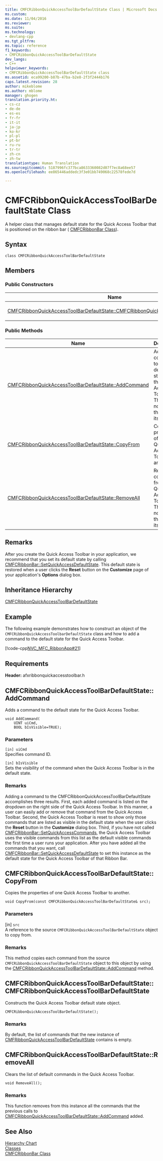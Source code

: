 ```yaml
---
title: CMFCRibbonQuickAccessToolBarDefaultState Class | Microsoft Docs
ms.custom: 
ms.date: 11/04/2016
ms.reviewer: 
ms.suite: 
ms.technology:
- devlang-cpp
ms.tgt_pltfrm: 
ms.topic: reference
f1_keywords:
- CMFCRibbonQuickAccessToolBarDefaultState
dev_langs:
- C++
helpviewer_keywords:
- CMFCRibbonQuickAccessToolBarDefaultState class
ms.assetid: eca99200-b87b-47ba-b2e8-2f3f2444b176
caps.latest.revision: 28
author: mikeblome
ms.author: mblome
manager: ghogen
translation.priority.ht:
- cs-cz
- de-de
- es-es
- fr-fr
- it-it
- ja-jp
- ko-kr
- pl-pl
- pt-br
- ru-ru
- tr-tr
- zh-cn
- zh-tw
translationtype: Human Translation
ms.sourcegitcommit: 5187996fc377bca8633360082d07f7ec8a68ee57
ms.openlocfilehash: ee865446addedc3f3e01bb749068c22578fede7d

---
```

# CMFCRibbonQuickAccessToolBarDefaultState Class
A helper class that manages default state for the Quick Access Toolbar that is positioned on the ribbon bar ( [CMFCRibbonBar Class](../../mfc/reference/cmfcribbonbar-class.md)).  
  
## Syntax  
  
```  
class CMFCRibbonQuickAccessToolBarDefaultState  
```  
  
## Members  
  
### Public Constructors  
  
|Name|Description|  
|----------|-----------------|  
|[CMFCRibbonQuickAccessToolBarDefaultState::CMFCRibbonQuickAccessToolBarDefaultState](#cmfcribbonquickaccesstoolbardefaultstate__cmfcribbonquickaccesstoolbardefaultstate)|Constructs a `CMFCRibbonQuickAccessToolbarDefaultState` object.|  
  
### Public Methods  
  
|Name|Description|  
|----------|-----------------|  
|[CMFCRibbonQuickAccessToolBarDefaultState::AddCommand](#cmfcribbonquickaccesstoolbardefaultstate__addcommand)|Adds a command to the default state for the Quick Access Toolbar. This does not change the toolbar itself.|  
|[CMFCRibbonQuickAccessToolBarDefaultState::CopyFrom](#cmfcribbonquickaccesstoolbardefaultstate__copyfrom)|Copies the properties of one Quick Access Toolbar to another.|  
|[CMFCRibbonQuickAccessToolBarDefaultState::RemoveAll](#cmfcribbonquickaccesstoolbardefaultstate__removeall)|Removes all commands from the Quick Access Toolbar. This does not change the toolbar itself.|  
  
## Remarks  
 After you create the Quick Access Toolbar in your application, we recommend that you set its default state by calling [CMFCRibbonBar::SetQuickAccessDefaultState](../../mfc/reference/cmfcribbonbar-class.md#cmfcribbonbar__setquickaccessdefaultstate). This default state is restored when a user clicks the **Reset** button on the **Customize** page of your application's **Options** dialog box.  
  
## Inheritance Hierarchy  
 [CMFCRibbonQuickAccessToolBarDefaultState](../../mfc/reference/cmfcribbonquickaccesstoolbardefaultstate-class.md)  
  
## Example  
 The following example demonstrates how to construct an object of the `CMFCRibbonQuickAccessToolbarDefaultState` class and how to add a command to the default state for the Quick Access Toolbar.  
  
 [!code-cpp[NVC_MFC_RibbonApp#21](../../mfc/reference/codesnippet/cpp/cmfcribbonquickaccesstoolbardefaultstate-class_1.cpp)]  
  
## Requirements  
 **Header:** afxribbonquickaccesstoolbar.h  
  
##  <a name="cmfcribbonquickaccesstoolbardefaultstate__addcommand"></a>  CMFCRibbonQuickAccessToolBarDefaultState::AddCommand  
 Adds a command to the default state for the Quick Access Toolbar.  
  
```  
void AddCommand(
    UINT uiCmd,  
    BOOL bIsVisible=TRUE);
```  
  
### Parameters  
 `[in] uiCmd`  
 Specifies command ID.  
  
 `[in] bIsVisible`  
 Sets the visibility of the command when the Quick Access Toolbar is in the default state.  
  
### Remarks  
 Adding a command to the CMFCRibbonQuickAccessToolBarDefaultState accomplishes three results. First, each added command is listed on the dropdown on the right side of the Quick Access Toolbar. In this manner, a user can easily add or remove that command from the Quick Access Toolbar. Second, the Quick Access Toolbar is reset to show only those commands that are listed as visible in the default state when the user clicks the **Reset** button in the **Customize** dialog box. Third, if you have not called [CMFCRibbonBar::SetQuickAccessCommands](../../mfc/reference/cmfcribbonbar-class.md#cmfcribbonbar__setquickaccesscommands), the Quick Access Toolbar uses the visible commands from this list as the default visible commands the first time a user runs your application. After you have added all the commands that you want, call [CMFCRibbonBar::SetQuickAccessDefaultState](../../mfc/reference/cmfcribbonbar-class.md#cmfcribbonbar__setquickaccessdefaultstate) to set this instance as the default state for the Quick Access Toolbar of that Ribbon Bar.  
  
##  <a name="cmfcribbonquickaccesstoolbardefaultstate__copyfrom"></a>  CMFCRibbonQuickAccessToolBarDefaultState::CopyFrom  
 Copies the properties of one Quick Access Toolbar to another.  
  
```  
void CopyFrom(const CMFCRibbonQuickAccessToolBarDefaultState& src);
```  
  
### Parameters  
 [in] `src`  
 A reference to the source `CMFCRibbonQuickAccessToolBarDefaultState` object to copy from.  
  
### Remarks  
 This method copies each command from the source `CMFCRibbonQuickAccessToolBarDefaultState` object to this object by using the [CMFCRibbonQuickAccessToolBarDefaultState::AddCommand](#cmfcribbonquickaccesstoolbardefaultstate__addcommand) method.  
  
##  <a name="cmfcribbonquickaccesstoolbardefaultstate__cmfcribbonquickaccesstoolbardefaultstate"></a>  CMFCRibbonQuickAccessToolBarDefaultState::CMFCRibbonQuickAccessToolBarDefaultState  
 Constructs the Quick Access Toolbar default state object.  
  
```  
CMFCRibbonQuickAccessToolBarDefaultState();
```  
  
### Remarks  
 By default, the list of commands that the new instance of [CMFRibbonQuickAccessToolBarDefaultState](../../mfc/reference/cmfcribbonquickaccesstoolbardefaultstate-class.md) contains is empty.  
  
##  <a name="cmfcribbonquickaccesstoolbardefaultstate__removeall"></a>  CMFCRibbonQuickAccessToolBarDefaultState::RemoveAll  
 Clears the list of default commands in the Quick Access Toolbar.  
  
```  
void RemoveAll();
```  
  
### Remarks  
 This function removes from this instance all the commands that the previous calls to [CMFCRibbonQuickAccessToolBarDefaultState::AddCommand](#cmfcribbonquickaccesstoolbardefaultstate__addcommand) added.  
  
## See Also  
 [Hierarchy Chart](../../mfc/hierarchy-chart.md)   
 [Classes](../../mfc/reference/mfc-classes.md)   
 [CMFCRibbonBar Class](../../mfc/reference/cmfcribbonbar-class.md)



<!--HONumber=Jan17_HO2-->


